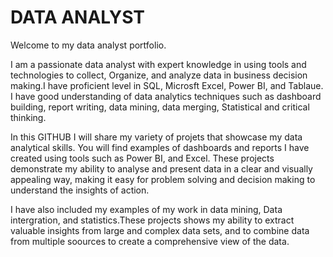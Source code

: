 # DATA ANALYST
Welcome to my data analyst portfolio.

I am a passionate data analyst with expert knowledge in using tools and technologies to collect, Organize, and analyze data in business decision making.I have proficient level in SQL, Microsft Excel, Power BI, and Tablaue. I have good understanding of data analytics techniques such as dashboard building, report writing, data mining, data merging, Statistical and critical thinking.

In this GITHUB I will share my variety of projets that showcase my data analytical skills. You will find examples of dashboards and reports I have created using tools such as Power BI, and Excel. These projects demonstrate my ability to analyse and present data in a clear and visually appealing way, making it easy for problem solving and decision making to understand the insights of action.

I have also included my examples of my work in data mining, Data intergration, and statistics.These projects shows my ability to extract valuable insights from large and complex data sets, and to combine data from multiple soources to create a comprehensive view of the data.
